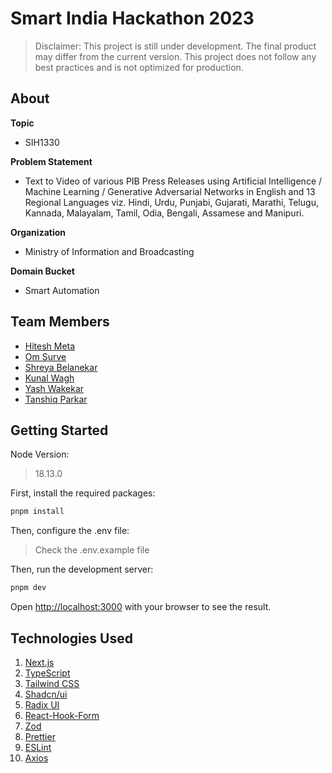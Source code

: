 # Smart India Hackathon 2023

> Disclaimer: This project is still under development. The final product may differ from the current version. This project does not follow any best practices and is not optimized for production.

## About

**Topic**
- SIH1330

**Problem Statement**
- Text to Video of various PIB Press Releases using Artificial Intelligence / Machine Learning / Generative Adversarial Networks in English and 13 Regional Languages viz. Hindi, Urdu, Punjabi, Gujarati, Marathi, Telugu, Kannada, Malayalam, Tamil, Odia, Bengali, Assamese and Manipuri.

**Organization**
- Ministry of Information and Broadcasting

**Domain Bucket**
- Smart Automation

## Team Members

- [Hitesh Meta](https://github.com/hiteshmeta85)
- [Om Surve](https://github.com/gamingflexer)
- [Shreya Belanekar](https://github.com/ShreyaMBelanekar42)
- [Kunal Wagh](https://github.com/kunalwagh30092002)
- [Yash Wakekar](https://github.com/Yash-Wakekar)
- [Tanshiq Parkar](https://github.com/RevTpark)

## Getting Started

Node Version:
> 18.13.0

First, install the required packages:

```bash
pnpm install
```

Then, configure the .env file:

> Check the .env.example file

Then, run the development server:

```bash
pnpm dev
```

Open [http://localhost:3000](http://localhost:3000) with your browser to see the result.

## Technologies Used

1. [Next.js](https://nextjs.org/)
2. [TypeScript](https://www.typescriptlang.org/)
3. [Tailwind CSS](https://tailwindcss.com/)
4. [Shadcn/ui](https://ui.shadcn.com/)
5. [Radix UI](https://www.radix-ui.com/)
6. [React-Hook-Form](https://react-hook-form.com/)
7. [Zod](https://zod.dev/)
8. [Prettier](https://prettier.io/)
9. [ESLint](https://eslint.org/)
10. [Axios](https://axios-http.com/)
